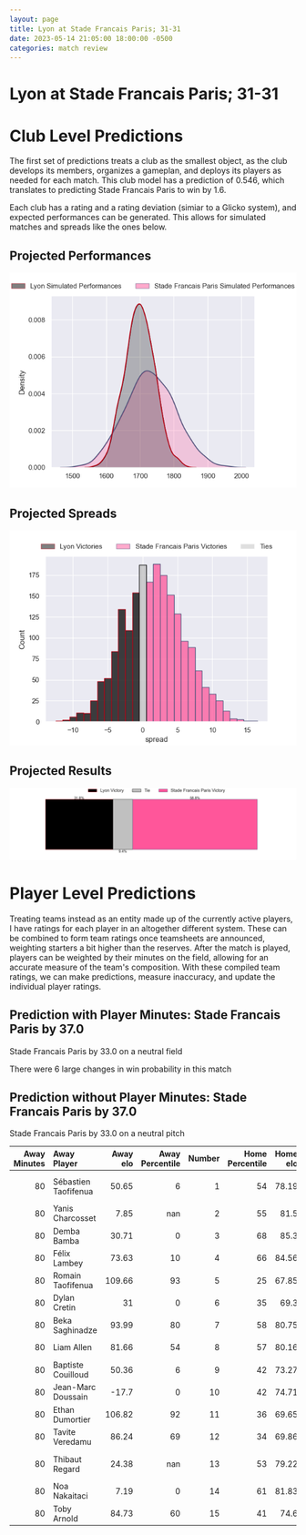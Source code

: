 ```yaml
---  
layout: page  
title: Lyon at Stade Francais Paris; 31-31  
date: 2023-05-14 21:05:00 18:00:00 -0500  
categories: match review  
---
```

# Lyon at Stade Francais Paris; 31-31

# Club Level Predictions


The first set of predictions treats a club as the smallest object, as the club develops its members, organizes a gameplan, and deploys its players as needed for each match. This club model has a prediction of 0.546, which translates to predicting Stade Francais Paris to win by 1.6.

Each club has a rating and a rating deviation (simiar to a Glicko system), and expected performances can be generated. This allows for simulated matches and spreads like the ones below.
## Projected Performances


![Projected Performances](plots/performances_2023-05-14-StadeFrancaisParis-Lyon.png)
## Projected Spreads


![Projected Spreads](plots/spreads_2023-05-14-StadeFrancaisParis-Lyon.png)
## Projected Results


![Projected Results](plots/resultbar_2023-05-14-StadeFrancaisParis-Lyon.png)
# Player Level Predictions


Treating teams instead as an entity made up of the currently active players, I have ratings for each player in an altogether different system. These can be combined to form team ratings once teamsheets are announced, weighting starters a bit higher than the reserves. After the match is played, players can be weighted by their minutes on the field, allowing for an accurate measure of the team's composition. With these compiled team ratings, we can make predictions, measure inaccuracy, and update the individual player ratings.
## Prediction with Player Minutes: Stade Francais Paris by 37.0


Stade Francais Paris by 33.0 on a neutral field

There were 6 large changes in win probability in this match
## Prediction without Player Minutes: Stade Francais Paris by 37.0


Stade Francais Paris by 33.0 on a neutral pitch



|   Away Minutes | Away Player          |   Away elo |   Away Percentile |   Number |   Home Percentile |   Home elo | Home Player             |   Home Minutes |
|---------------:|:---------------------|-----------:|------------------:|---------:|------------------:|-----------:|:------------------------|---------------:|
|             80 | Sébastien Taofifenua |      50.65 |                 6 |        1 |                54 |      78.19 | Moses Eneliko Alo-Emile |             80 |
|             80 | Yanis Charcosset     |       7.85 |               nan |        2 |                55 |      81.5  | Mickaël Ivaldi          |             80 |
|             80 | Demba Bamba          |      30.71 |                 0 |        3 |                68 |      85.3  | Paul Alo-Emile          |             80 |
|             80 | Félix Lambey         |      73.63 |                10 |        4 |                66 |      84.56 | Paul Gabrillagues       |             80 |
|             80 | Romain Taofifenua    |     109.66 |                93 |        5 |                25 |      67.85 | Baptiste Pesenti        |             80 |
|             80 | Dylan Cretin         |      31    |                 0 |        6 |                35 |      69.3  | Mathieu Hirigoyen       |             80 |
|             80 | Beka Saghinadze      |      93.99 |                80 |        7 |                58 |      80.75 | Romain Briatte          |             80 |
|             80 | Liam Allen           |      81.66 |                54 |        8 |                57 |      80.16 | Sekou Macalou           |             80 |
|             80 | Baptiste Couilloud   |      50.36 |                 6 |        9 |                42 |      73.27 | Arthur Coville          |             80 |
|             80 | Jean-Marc Doussain   |     -17.7  |                 0 |       10 |                42 |      74.71 | Léo Barré               |             80 |
|             80 | Ethan Dumortier      |     106.82 |                92 |       11 |                36 |      69.65 | Nadir Megdoud           |             80 |
|             80 | Tavite Veredamu      |      86.24 |                69 |       12 |                34 |      69.86 | Alex Arrate             |             80 |
|             80 | Thibaut Regard       |      24.38 |               nan |       13 |                53 |      79.22 | Jeremy Charles Ward     |             80 |
|             80 | Noa Nakaitaci        |       7.19 |                 0 |       14 |                61 |      81.83 | Peniasi Dakuwaqa        |             80 |
|             80 | Toby Arnold          |      84.73 |                60 |       15 |                41 |      74.6  | Kylan Hamdaoui          |             80 |

